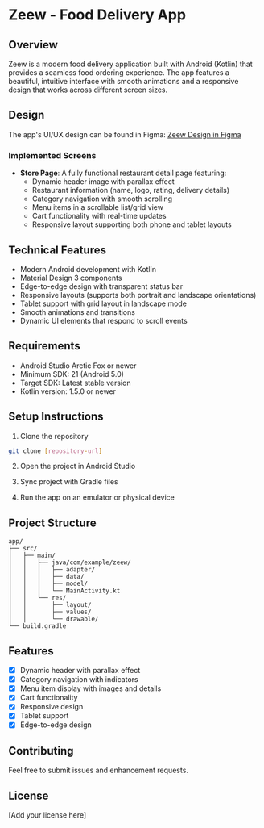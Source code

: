 # Zeew - Food Delivery App

## Overview
Zeew is a modern food delivery application built with Android (Kotlin) that provides a seamless food ordering experience. The app features a beautiful, intuitive interface with smooth animations and a responsive design that works across different screen sizes.

## Design
The app's UI/UX design can be found in Figma:
[Zeew Design in Figma](https://www.figma.com/design/nlGwUBWVo6lqH3jPWdboqY/Zeew?node-id=3-151&t=lKntV1DSx6CwzB1i-1)

### Implemented Screens
- **Store Page**: A fully functional restaurant detail page featuring:
  - Dynamic header image with parallax effect
  - Restaurant information (name, logo, rating, delivery details)
  - Category navigation with smooth scrolling
  - Menu items in a scrollable list/grid view
  - Cart functionality with real-time updates
  - Responsive layout supporting both phone and tablet layouts

## Technical Features
- Modern Android development with Kotlin
- Material Design 3 components
- Edge-to-edge design with transparent status bar
- Responsive layouts (supports both portrait and landscape orientations)
- Tablet support with grid layout in landscape mode
- Smooth animations and transitions
- Dynamic UI elements that respond to scroll events

## Requirements
- Android Studio Arctic Fox or newer
- Minimum SDK: 21 (Android 5.0)
- Target SDK: Latest stable version
- Kotlin version: 1.5.0 or newer

## Setup Instructions
1. Clone the repository
```bash
git clone [repository-url]
```

2. Open the project in Android Studio

3. Sync project with Gradle files

4. Run the app on an emulator or physical device

## Project Structure
```
app/
├── src/
│   ├── main/
│   │   ├── java/com/example/zeew/
│   │   │   ├── adapter/
│   │   │   ├── data/
│   │   │   ├── model/
│   │   │   └── MainActivity.kt
│   │   └── res/
│   │       ├── layout/
│   │       ├── values/
│   │       └── drawable/
└── build.gradle
```

## Features
- [x] Dynamic header with parallax effect
- [x] Category navigation with indicators
- [x] Menu item display with images and details
- [x] Cart functionality
- [x] Responsive design
- [x] Tablet support
- [x] Edge-to-edge design

## Contributing
Feel free to submit issues and enhancement requests.

## License
[Add your license here] 